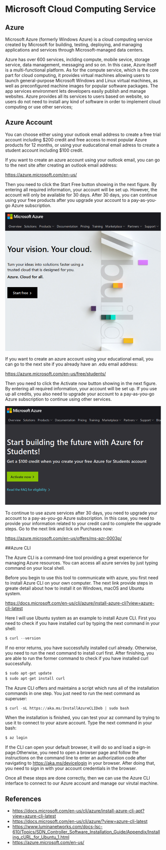 # Microsoft Cloud Computing Service

## Azure

Microsoft Azure (formerly Windows Azure) is a cloud computing service created by
Microsoft for building, testing, deploying, and managing applications and
services through Microsoft-managed data centers.

Azure has over 600 services, inclding compute, mobile sevice, storage service,
data management, messaging and so on. In this case, Azure itself is a
multi-functional platform. As for the compute service, which is the core part
for cloud computing, it provides virtual machines allowing users to launch
general-purpose Microsoft Windows and Linux virtual machines, as well as
preconfigured machine images for popular software packages. The app services
environment lets developers easily publish and manage websites. Azure provides
all its services to users based on website, so users do not need to install any
kind of software in order to implement cloud computing or use other services;

## Azure Account

You can choose either using your outlook email address to create a free trial
account including $200 credit and free access to most popular Azure products for
12 months, or using your euducational email adress to create a student account
including $100 credit.

If you want to create an azure account using your outlook email, you can go to
the next site after creating an outlook email address:

<https://azure.microsoft.com/en-us/>

Then you need to click the Start Free button showing in the next figure. By
entering all required information, your account will be set up. However, the
account will only be available for 30 days. After 30 days, you can continue
using your free products after you upgrade your account to a pay-as-you-go Azure
subscription.

![Image1](images/azure/image1.png)

If you want to create an azure account using your educational email, you can go
to the next site if you already have an .edu email address:

<https://azure.microsoft.com/en-us/free/students/>

Then you need to click the Activate now button showing in the next figure. By
entering all required information, your account will be set up. If you use up
all credits, you also need to upgrade your account to a pay-as-you-go Azure
subscription to continue using other services.

![Image2](images/azure/image2.png)

To continue to use azure services after 30 days, you need to upgrade your
account to a pay-as-you-go Azure subscription. In this case, you need to provide
your information related to your credit card to complete the upgrade steps. Go
to the next link and lick on Purchases now:

<https://azure.microsoft.com/en-us/offers/ms-azr-0003p/>

##Azure CLI

The Azure CLI is a command-line tool providing a great experience for managing
Azure resources. You can access all azure servies by just typing command on your
local shell.

Before you begin to use this tool to communicate with azure, you first need to
install Azure CLI on your own computer. The next link provide steps in greate
detail about how to install it on Windows, macOS and Ubuntu system.

<https://docs.microsoft.com/en-us/cli/azure/install-azure-cli?view=azure-cli-latest>

Here I will use Ubuntu system as an example to install Azure CLI. First you need
to check if you have installed curl by typing the next command in your shell:

```python
$ curl --version
```

If no error returns, you have successfully installed curl already. Otherwise,
you need to run the next command to install curl first. After finishing, you are
able to run the former command to check if you have installed curl successfully.

```python
$ sudo apt-get update
$ sudo apt-get install curl
```

The Azure CLI offers and maintains a script which runs all of the installation
commands in one step. You just need to run the next command as superuser:

```python
$ curl -sL https://aka.ms/InstallAzureCLIDeb | sudo bash
```

When the installation is finished, you can test your az command by trying to use
it to connect to your azure account. Type the next command in your bash:

```python
$ az login
```

If the CLI can open your default browser, it will do so and load a sign-in
page.Otherwise, you need to open a browser page and follow the instructions on
the command line to enter an authorization code after navigating to
<https://aka.ms/devicelogin> in your browser. After doing that, you need to sign
in with your account credentials in the browser.

Once all these steps are done correctly, then we can use the Azure CLI interface
to connect to our Azure account and manage our virutal machine.



## References

* <https://docs.microsoft.com/en-us/cli/azure/install-azure-cli-apt?view=azure-cli-latest>
* <https://docs.microsoft.com/en-us/cli/azure/?view=azure-cli-latest>
* <https://www.luminanetworks.com/docs-lsc-610/Topics/SDN_Controller_Software_Installation_Guide/Appendix/Installing_cURL_for_Ubuntu_1.html>
* <https://azure.microsoft.com/en-us/>






